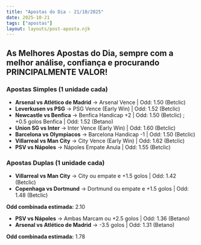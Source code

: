 ```yaml
---
title: "Apostas do Dia - 21/10/2025"
date: 2025-10-21
tags: ["apostas"]
layout: layouts/post-aposta.njk
---
```


## As Melhores Apostas do Dia, sempre com a melhor análise, confiança e procurando PRINCIPALMENTE VALOR!

### Apostas Simples (1 unidade cada)

- **Arsenal vs Atlético de Madrid** → Arsenal Vence | Odd: 1.50 (Betclic) 
- **Leverkusen vs PSG** → PSG Vence (Early Win) | Odd: 1.52 (Betclic) 
- **Newcastle vs Benfica** → Benfica Handicap +2 | Odd: 1.50 (Betclic) ; +0.5 golos Benfica | Odd: 1.52 (Betano)
- **Union SG vs Inter** → Inter Vence (Early Win) | Odd: 1.60 (Betclic) 
- **Barcelona vs Olympiacos** → Barcelona Handicap -1 | Odd: 1.50 (Betclic) 
- **Villarreal vs Man City** → City Vence (Early Win) | Odd: 1.62 (Betclic) 
- **PSV vs Nápoles** → Nápoles Empate Anula | Odd: 1.55 (Betclic) 


### Apostas Duplas (1 unidade cada)

- **Villarreal vs Man City** → City ou empate e +1.5 golos | Odd: 1.42 (Betclic) 
- **Copenhaga vs Dortmund** → Dortmund ou empate e +1.5 golos | Odd: 1.48 (Betclic) 

**Odd combinada estimada:** 2.10 

- **PSV vs Nápoles** → Ambas Marcam ou +2.5 golos | Odd: 1.36 (Betano) 
- **Arsenal vs Atlético de Madrid** → -3.5 golos | Odd: 1.31 (Betano) 

**Odd combinada estimada:** 1.78


